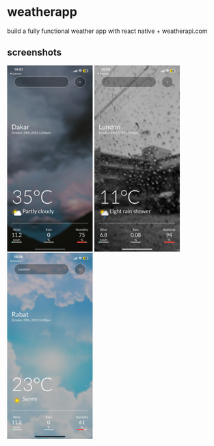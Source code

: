 # weatherapp
build a fully functional weather app with react native + weatherapi.com
## screenshots
<img src="./screenShots/1.jpg" style="width:200px;"/>
<img src="./screenShots/2.jpg" style="width:200px;"/>
<img src="./screenShots/3.jpg" style="width:200px;"/>
